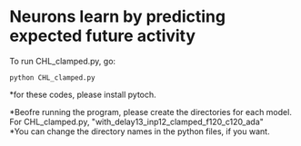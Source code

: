 # Neurons learn by predicting expected future activity
To run CHL_clamped.py, go:

```
python CHL_clamped.py 
```
*for these codes, please install pytoch.

*Beofre running the program, please create the directories for each model. <br/>
 For CHL_clamped.py, "with_delay13_inp12_clamped_f120_c120_ada" <br/>
 *You can change the directory names in the python files, if you want. <br/>


